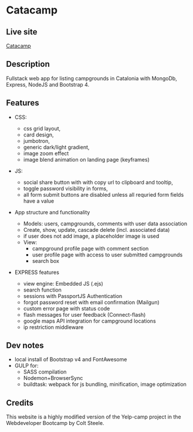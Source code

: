# Catacamp
## Live site
[Catacamp](https://catacamp.jorisr.com)

## Description
Fullstack web app for listing campgrounds in Catalonia with MongoDb, Express, NodeJS and Bootstrap 4.

## Features
- CSS: 
    - css grid layout, 
    - card design, 
    - jumbotron, 
    - generic dark/light gradient, 
    - image zoom effect
    - image blend animation on landing page (keyframes)

- JS: 
    - social share button with with copy url to clipboard and tooltip,
    - toggle password visibility in forms,
    - all form submit buttons are disabled unless all requried form fields have a value

- App structure and functionality
    - Models: users, campgrounds, comments with user data association 
    - Create, show, update, cascade delete (incl. associated data)
    - if user does not add image, a placeholder image is used
    - View: 
        - campground profile page with comment section
        - user profile page with access to user submitted campgrounds
        - search box

- EXPRESS features
    - view engine: Embedded JS (.ejs)
    - search function
    - sessions with PassportJS Authentication
    - forgot password reset with email confirmation (Mailgun)
    - custom error page with status code
    - flash messages for user feedback (Connect-flash)
    - google maps API integration for campground locations
    - ip restriction middleware

## Dev notes
- local install of Bootstrap v4 and FontAwesome 
- GULP for:
    - SASS compilation
    - Nodemon+BrowserSync
    - buildtask: webpack for js bundling, minification, image optimization 

## Credits
This website is a highly modified version of the Yelp-camp project in the Webdeveloper Bootcamp by Colt Steele.